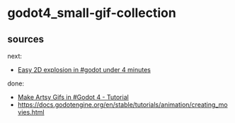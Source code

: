 # godot4_small-gif-collection

## sources

next:

 - [Easy 2D explosion in #godot under 4 minutes](https://www.youtube.com/watch?v=7IxwZgepCdY)

done:

 - [ Make Artsy Gifs in #Godot 4 - Tutorial](https://www.youtube.com/watch?v=Kdnp6NB73kI)
 - https://docs.godotengine.org/en/stable/tutorials/animation/creating_movies.html
